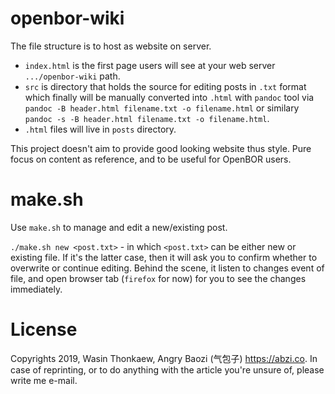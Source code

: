 # openbor-wiki
The file structure is to host as website on server.

* `index.html` is the first page users will see at your web server `.../openbor-wiki` path.
* `src` is directory that holds the source for editing posts in `.txt` format which finally will be manually converted into `.html` with `pandoc` tool via `pandoc -B header.html filename.txt -o filename.html` or similary `pandoc -s -B header.html filename.txt -o filename.html`.
* `.html` files will live in `posts` directory.

This project doesn't aim to provide good looking website thus style. Pure focus on content as reference, and to be useful for OpenBOR users.

# make.sh

Use `make.sh` to manage and edit a new/existing post.

`./make.sh new <post.txt>` - in which `<post.txt>` can be either new or existing file. If it's the latter
case, then it will ask you to confirm whether to overwrite or continue editing. Behind the scene,
it listen to changes event of file, and open browser tab (`firefox` for now) for you to see the
changes immediately.

# License
Copyrights 2019, Wasin Thonkaew, Angry Baozi (气包子) https://abzi.co.
In case of reprinting, or to do anything with the article you're unsure of, please write me e-mail.
